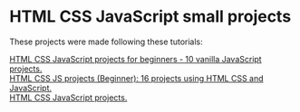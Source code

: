 # HTML CSS JavaScript small projects

These projects were made following these tutorials:  

[HTML CSS JavaScript projects for beginners - 10 vanilla JavaScript projects.](https://youtu.be/ePzOFu2xXUQ)  
[HTML CSS JS projects (Beginner): 16 projects using HTML CSS and JavaScript.](https://youtu.be/EWv2jnhZErc)  
[HTML CSS JavaScript projects.](https://youtu.be/DzSLUdJWrEQ)
